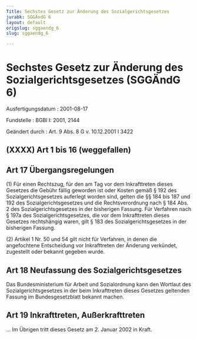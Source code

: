 ```yaml
---
Title: Sechstes Gesetz zur Änderung des Sozialgerichtsgesetzes
jurabk: SGGÄndG 6
layout: default
origslug: sggaendg_6
slug: sggaendg_6

---
```


# Sechstes Gesetz zur Änderung des Sozialgerichtsgesetzes (SGGÄndG 6)

Ausfertigungsdatum
:   2001-08-17

Fundstelle
:   BGBl I: 2001, 2144

Geändert durch
:   Art. 9 Abs. 8 G v. 10.12.2001 I 3422


## (XXXX) Art 1 bis 16 (weggefallen)


## Art 17 Übergangsregelungen

(1) Für einen Rechtszug, für den am Tag vor dem Inkrafttreten dieses
Gesetzes die Gebühr fällig geworden ist oder Kosten gemäß § 192 des
Sozialgerichtsgesetzes auferlegt worden sind, gelten die §§ 184 bis
187 und 192 des Sozialgerichtsgesetzes und die Rechtsverordnung nach §
184 Abs. 2 des Sozialgerichtsgesetzes in der bisherigen Fassung. Für
Verfahren nach § 197a des Sozialgerichtsgesetzes, die vor dem
Inkrafttreten dieses Gesetzes rechtshängig waren, gilt § 183 des
Sozialgerichtsgesetzes in der bisherigen Fassung.

(2) Artikel 1 Nr. 50 und 54 gilt nicht für Verfahren, in denen die
angefochtene Entscheidung vor Inkrafttreten der Änderung verkündet,
zugestellt oder bekannt gegeben wurde.


## Art 18 Neufassung des Sozialgerichtsgesetzes

Das Bundesministerium für Arbeit und Sozialordnung kann den Wortlaut
des Sozialgerichtsgesetzes in der beim Inkrafttreten dieses Gesetzes
geltenden Fassung im Bundesgesetzblatt bekannt machen.


## Art 19 Inkrafttreten, Außerkrafttreten

... Im Übrigen tritt dieses Gesetz am 2. Januar 2002 in Kraft.

